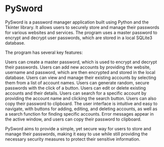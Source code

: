# PySword
PySword is a password manager application built using Python and the Tkinter library. It allows users to securely store and manage their passwords for various websites and services. The program uses a master password to encrypt and decrypt user passwords, which are stored in a local SQLite3 database.

The program has several key features:

Users can create a master password, which is used to encrypt and decrypt their passwords.
Users can add new accounts by providing the website, username and password, which are then encrypted and stored in the local database.
Users can view and manage their existing accounts by selecting them from a list of account names.
Users can generate random, secure passwords with the click of a button.
Users can edit or delete existing accounts and their details.
Users can search for a specific account by providing the account name and clicking the search button.
Users can also copy their password to clipboard.
The user interface is intuitive and easy to navigate, with buttons for adding, editing, and deleting accounts, as well as a search function for finding specific accounts. Error messages appear in the active window, and users can copy their password to clipboard.

PySword aims to provide a simple, yet secure way for users to store and manage their passwords, making it easy to use while still providing the necessary security measures to protect their sensitive information.
